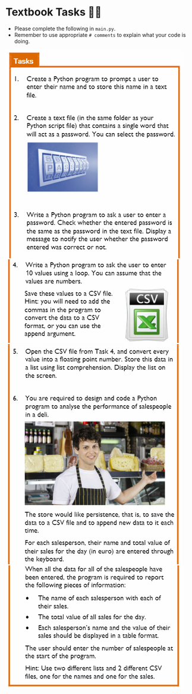 # Textbook Tasks 👨‍💻

- Please complete the following in `main.py`.
- Remember to use appropriate `# comments` to explain what your code is doing.

![image](image.png) 
![image](image_2.png)
![image](image_3.png) 
![image](image_4.png) 


  